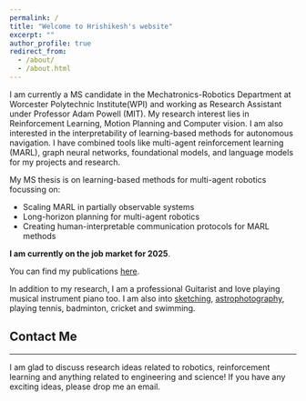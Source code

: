 ```yaml
---
permalink: /
title: "Welcome to Hrishikesh's website"
excerpt: ""
author_profile: true
redirect_from:
  - /about/
  - /about.html
---
```


I am currently a MS candidate in the Mechatronics-Robotics Department at Worcester Polytechnic Institute(WPI) and working as Research Assistant under Professor Adam Powell (MIT). My research interest lies in Reinforcement Learning, Motion Planning and Computer vision. I am also interested in the interpretability of learning-based methods for autonomous navigation. I have combined tools like multi-agent reinforcement learning (MARL), graph neural networks, foundational models, and language models for my projects and research.

My MS thesis is on learning-based methods for multi-agent robotics focussing on:

- Scaling MARL in partially observable systems
- Long-horizon planning for multi-agent robotics
- Creating human-interpretable communication protocols for MARL methods

**I am currently on the job market for 2025**.

You can find my publications [here](https://nsidn98.github.io/publications/).

In addition to my research, I am a professional Guitarist and love playing musical instrument piano too. 
I am also into [sketching](https://drive.google.com/drive/folders/1NsuQx0Xl9pQ5V_EsmRd8-qbaLd2zO-Gk), [astrophotography](https://docs.google.com/presentation/d/1IXEQaMT4YNwtfmGf4ktiFaTfVXWCZLqqv2AeThw02LI/edit?usp=sharing), playing tennis, badminton, cricket and swimming.

## Contact Me

---

I am glad to discuss research ideas related to robotics, reinforcement learning and anything related to engineering and science! If you have any exciting ideas, please drop me an email.

<!---
<script type="text/javascript" id="clustrmaps" src="//cdn.clustrmaps.com/map_v2.js?cl=0e1633&w=150&t=tt&d=vuy8oJHmtOg7LUHtjdY1k-B5CjSIsQ-mzVNm9KPAL0M&co=0b4975&cmo=3acc3a&cmn=ff5353&ct=cdd4d9"></script>
-->
